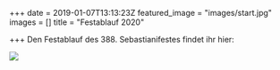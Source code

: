 +++
date = 2019-01-07T13:13:23Z
featured_image = "images/start.jpg"
images = []
title = "Festablauf 2020"

+++
Den Festablauf des 388. Sebastianifestes findet ihr hier:

![](/2020/01/08/Ablauf2020.png)